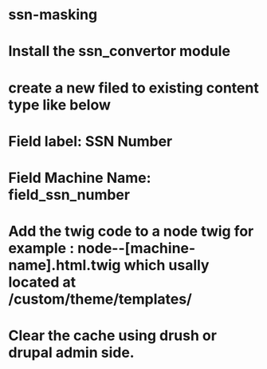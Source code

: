 # ssn-masking
# Install the ssn_convertor module
# create a new filed to existing content type like below
# Field label: SSN Number
# Field Machine Name: field_ssn_number
# Add the twig code to a node twig for example : node--[machine-name].html.twig  which usally located at /custom/theme/templates/
# Clear the cache using drush or drupal admin side.
